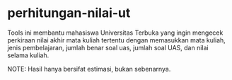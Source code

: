 # perhitungan-nilai-ut
Tools ini membantu mahasiswa Universitas Terbuka yang ingin mengecek perkiraan nilai akhir mata kuliah tertentu dengan memasukkan mata kuliah, jenis pembelajaran, jumlah benar soal uas, jumlah soal UAS, dan nilai selama kuliah. 

NOTE: Hasil hanya bersifat estimasi, bukan sebenarnya. 
